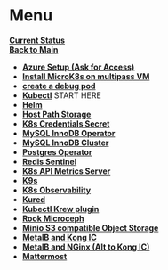 # Menu

**[Current Status](../a_status/current_status.md)**\
**[Back to Main](../README.md)**

- **[Azure Setup (Ask for Access)](../../azure/mobexglobal.com/azure_setup.md)**
- **[Install MicroK8s on multipass VM](./microk8s_on_multipass_vm_install.md)**
- **[create a debug pod](./create_debug_pod.md)**
- **[Kubectl](./kubectl-install.md)**
START HERE
- **[Helm](./helm-install.md)**
- **[Host Path Storage](./host_path_storage/host_path_storage.md)**
- **[K8s Credentials Secret](./credentials/credentials.md)**
- **[MySQL InnoDB Operator](./mysql-operator-install.md)**
- **[MySQL InnoDB Cluster](./mysql-innodb-cluster-install.md)**
- **[Postgres Operator](./postgres-operator-install.md)**
- **[Redis Sentinel](./redis_sentinel.md)**
- **[K8s API Metrics Server](./metrics-server.md)**
- **[K9s](k9s-install.md)**
- **[K8s Observability](./kube-prometheus-stack-install.md)**
- **[Kured](./kured-install.md)**
- **[Kubectl Krew plugin](./krew-install.md)**
- **[Rook Microceph](./rook-microceph-install.md)**
- **[Minio S3 compatible Object Storage](./minio-install.md)**
- **[MetalB and Kong IC](./metalb-kong-install.md)**
- **[MetalB and NGinx (Alt to Kong IC)](./metalb-ingress-install.md)**
- **[Mattermost](./mattermost_install.md)**
